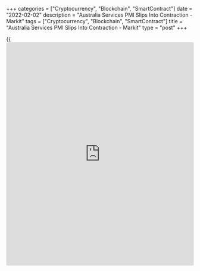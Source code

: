 +++
categories = ["Cryptocurrency", "Blockchain", "SmartContract"]
date = "2022-02-02"
description = "Australia Services PMI Slips Into Contraction - Markit"
tags = ["Cryptocurrency", "Blockchain", "SmartContract"]
title = "Australia Services PMI Slips Into Contraction - Markit"
type = "post"
+++

{{<iframe id="large-banner" src="https://www.bounty.group/#slide=18.0" width="100%" height="600" scrolling="no" style="border: 0px solid rgb(216, 221, 230); border-radius: 3px;">}}

The services sector in Australia fell into contraction January, the
latest survey from Markit Economics revealed on Thursday with a services
PMI score of 46.6.

That's down from 55.1 in December and it moves beneath the boom-or-bust
line of 50 that separates expansion from contraction.

This followed three consecutive months of expansion. The deterioration
of COVID-19 conditions in Australia led to demand falling at the start
of the year. Fear surrounding the resurgence in COVID-19 cases
contributed to lower services consumption. As a result, services output
eased sharply with sub-sector data showing Real Estate & Business
Services leading the drop. Foreign demand was similarly affected,
falling at a faster rate in January.

The survey also showed that the composite PMI sank to 46.7 in January
from 54.9 in December.

Both manufacturing and service sectors output declined in January amid
the surge in COVID-19 infections. While demand for Australian
manufactured goods stayed resilient, services new orders fell according
to the latest survey, weighing on overall demand. Foreign demand was
likewise negatively affected.

For comments and feedback [contact](https://www.playgroundfx.com/contact/): editorial@rtt[news](https://www.letsplayfx.com/blog/forex-news-website/).com

[Economic News][1]

 **What parts of the world are seeing the best (and worst) economic
performances lately? Click[here][2] to check out our [Econ Scorecard][2]
and find out! See up-to-the-moment [ranking](https://www.playgroundfx.com/blog/crypto-exchange-ranking/)s for the best and worst
performers in [GDP][2], [unemployment rate][3], [inflation][4] and much
more.**

   1. www.rtt[news](https://www.letsplayfx.com/blog/forex-news-website/).com/Content/EconomicNews.aspx
   2. www.rtt[news](https://www.letsplayfx.com/blog/forex-news-website/).com/economic-scorecard/world-rank/GDP/highest-performance.aspx
   3. www.rtt[news](https://www.letsplayfx.com/blog/forex-news-website/).com/economic-scorecard/world-rank/unemployment-rate/lowest-performance.aspx
   4. www.rtt[news](https://www.letsplayfx.com/blog/forex-news-website/).com/economic-scorecard/world-rank/CPI/highest-performance.aspx